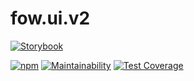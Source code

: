 # fow.ui.v2

[![Storybook](https://raw.githubusercontent.com/storybooks/brand/master/badge/badge-storybook.svg)](https://fowapps.github.io/fow.ui.v2/)

[![npm](https://img.shields.io/badge/npm-0.0.10-%9f9f9f)](https://npmjs.com/package/@fowapps/fow-ui) [![Maintainability](https://api.codeclimate.com/v1/badges/6a470e24185e2e0dcff2/maintainability)](https://codeclimate.com/repos/60ec17c6ac80f5016200adf8/maintainability) [![Test Coverage](https://api.codeclimate.com/v1/badges/6a470e24185e2e0dcff2/test_coverage)](https://codeclimate.com/repos/60ec17c6ac80f5016200adf8/test_coverage)
